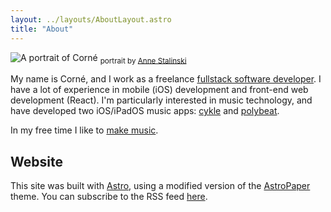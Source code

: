 ```yaml
---
layout: ../layouts/AboutLayout.astro
title: "About"
---
```


<div class="flex flex-col items-end sm:w-1/2 mx-auto mb-10">
  <img src="/assets/cor.png" class="mb-0" alt="A portrait of Corné">
  <sub>portrait by <a href="https://annestalinski.com/" target="_blank">Anne Stalinski</a></sub>
</div>

My name is Corné, and I work as a freelance [fullstack software developer](https://github.com/cornedriesprong/). I have a lot of experience in mobile (iOS) development and front-end web development (React). I'm particularly interested in music technology, and have developed two iOS/iPadOS music apps: [cykle](https://cp3.io/cykle) and [polybeat](https://cp3.io/polybeat).

In my free time I like to [make music](https://soundcloud.com/sleeprites).

## Website

This site was built with [Astro](https://astro.build/), using a modified version of the [AstroPaper](https://github.com/satnaing/astro-paper) theme. You can subscribe to the RSS feed [here](/rss.xml).

